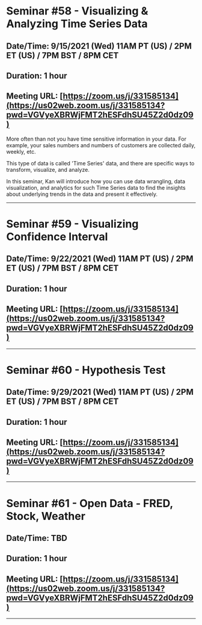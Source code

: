# Seminar #58 - Visualizing & Analyzing Time Series Data
## Date/Time: 9/15/2021 (Wed) 11AM PT (US) / 2PM ET (US) / 7PM BST / 8PM CET
## Duration: 1 hour
## Meeting URL: [https://zoom.us/j/331585134](https://us02web.zoom.us/j/331585134?pwd=VGVyeXBRWjFMT2hESFdhSU45Z2d0dz09)

More often than not you have time sensitive information in your data. For example, your sales numbers and numbers of customers are collected daily, weekly, etc.

This type of data is called 'Time Series' data, and there are specific ways to transform, visualize, and analyze.

In this seminar, Kan will introduce how you can use data wrangling, data visualization, and analytics for such Time Series data to find the insights about underlying trends in the data and present it effectively.

----

# Seminar #59 - Visualizing Confidence Interval
## Date/Time: 9/22/2021 (Wed) 11AM PT (US) / 2PM ET (US) / 7PM BST / 8PM CET
## Duration: 1 hour
## Meeting URL: [https://zoom.us/j/331585134](https://us02web.zoom.us/j/331585134?pwd=VGVyeXBRWjFMT2hESFdhSU45Z2d0dz09)

----

# Seminar #60 - Hypothesis Test
## Date/Time: 9/29/2021 (Wed) 11AM PT (US) / 2PM ET (US) / 7PM BST / 8PM CET
## Duration: 1 hour
## Meeting URL: [https://zoom.us/j/331585134](https://us02web.zoom.us/j/331585134?pwd=VGVyeXBRWjFMT2hESFdhSU45Z2d0dz09)

----

# Seminar #61 - Open Data - FRED, Stock, Weather
## Date/Time: TBD 
## Duration: 1 hour
## Meeting URL: [https://zoom.us/j/331585134](https://us02web.zoom.us/j/331585134?pwd=VGVyeXBRWjFMT2hESFdhSU45Z2d0dz09)

----

